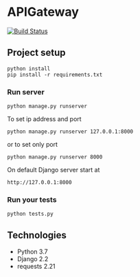 # APIGateway

[![Build Status](https://travis-ci.org/IgnacyMigas/PZ-gr.2.svg?branch=api-gateway)](https://travis-ci.org/IgnacyMigas/PZ-gr.2)

## Project setup
```
python install
pip install -r requirements.txt
```

### Run server
```
python manage.py runserver
```
To set ip address and port
```
python manage.py runserver 127.0.0.1:8000
```
or to set only port
```
python manage.py runserver 8000
```

On default Django server start at

```
http://127.0.0.1:8000
```

### Run your tests
```
python tests.py
```

## Technologies
* Python 3.7
* Django 2.2
* requests 2.21
